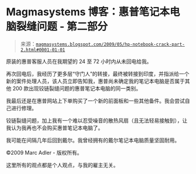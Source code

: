 <!--yml

类别：未分类

日期：2024-05-18 04:54:09

-->

# Magmasystems 博客：惠普笔记本电脑裂缝问题 - 第二部分

> 来源：[`magmasystems.blogspot.com/2009/05/hp-notebook-crack-part-2.html#0001-01-01`](http://magmasystems.blogspot.com/2009/05/hp-notebook-crack-part-2.html#0001-01-01)

原装的惠普客服人员在我期望的 24 至 72 小时内从未回电给我。

再次回电后，我经历了更多层“守门人”的转接，最终被转接到印度，并指派给一个新的案件处理人员，该人员立即告知我，惠普尚未确定我的笔记本电脑是否属于其他 200 款出现铰链裂缝问题的惠普笔记本电脑的同一类别。

我最后还是在惠普网站上下单购买了一个新的前面板和一些其他备件。我会尝试自己进行修理。

铰链裂缝问题，加上我有一个难以忍受噪音的散热风扇（且无法轻易接触到），让我认为我再也不会购买惠普笔记本电脑了。

我可能在间隔几年后回到戴尔。我曾经拥有的戴尔笔记本电脑质量坚固耐用。

©2009 Marc Adler - 版权所有。

这里所有的观点都是个人观点，与我的雇主无关。
